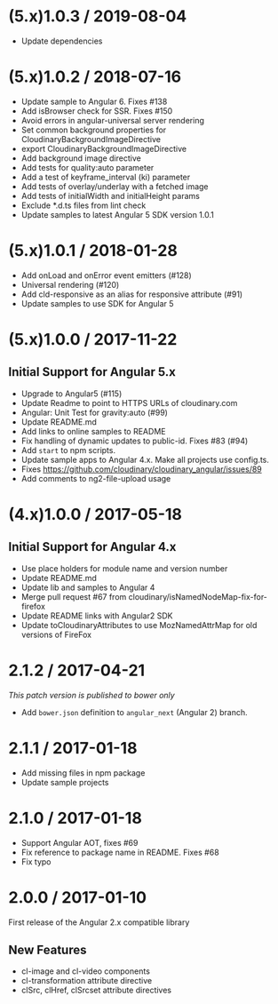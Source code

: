 (5.x)1.0.3 / 2019-08-04
=======================

  * Update dependencies

(5.x)1.0.2 / 2018-07-16
=======================

  * Update sample to Angular 6. Fixes #138
  * Add isBrowser check for SSR. Fixes #150
  * Avoid errors in angular-universal server rendering
  * Set common background properties for CloudinaryBackgroundImageDirective
  * export CloudinaryBackgroundImageDirective
  * Add background image directive
  * Add tests for quality:auto parameter
  * Add a test of keyframe_interval (ki) parameter
  * Add tests of overlay/underlay with a fetched image
  * Add tests of initialWidth and initialHeight params
  * Exclude *.d.ts files from lint check
  * Update samples to latest Angular 5 SDK version 1.0.1

(5.x)1.0.1 / 2018-01-28
=======================

  * Add onLoad and onError event emitters (#128)
  * Universal rendering (#120)
  * Add cld-responsive as an alias for responsive attribute (#91)
  * Update samples to use SDK for Angular 5

(5.x)1.0.0 / 2017-11-22
=======================

## Initial Support for Angular 5.x

  * Upgrade to Angular5 (#115)
  * Update Readme to point to HTTPS URLs of cloudinary.com
  * Angular: Unit Test for gravity:auto (#99)
  * Update README.md
  * Add links to online samples to README
  * Fix handling of dynamic updates to public-id. Fixes #83 (#94)
  * Add `start` to npm scripts.
  * Update sample apps to Angular 4.x. Make all projects use config.ts.
  * Fixes https://github.com/cloudinary/cloudinary_angular/issues/89
  * Add comments to ng2-file-upload usage

(4.x)1.0.0 / 2017-05-18
=======================

## Initial Support for Angular 4.x

  * Use place holders for module name and version number
  * Update README.md
  * Update lib and samples to Angular 4
  * Merge pull request #67 from cloudinary/isNamedNodeMap-fix-for-firefox
  * Update README links with Angular2 SDK
  * Update toCloudinaryAttributes to use MozNamedAttrMap for old versions of FireFox

2.1.2 / 2017-04-21
==================

*This patch version is published to bower only*

  * Add `bower.json` definition to `angular_next` (Angular 2) branch.

2.1.1 / 2017-01-18
==================

  * Add missing files in npm package
  * Update sample projects

2.1.0 / 2017-01-18
==================

  * Support Angular AOT, fixes #69
  * Fix reference to package name in README. Fixes #68
  * Fix typo

2.0.0 / 2017-01-10
==================
First release of the Angular 2.x compatible library

New Features
------------

  * cl-image and cl-video components
  * cl-transformation attribute directive
  * clSrc, clHref, clSrcset attribute directives 

